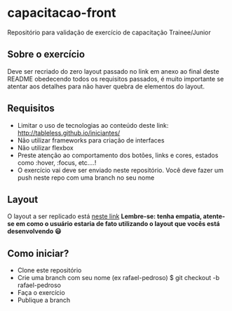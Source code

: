 # capacitacao-front
Repositório para validação de exercício de capacitação Trainee/Junior

## Sobre o exercício
Deve ser recriado do zero layout passado no link em anexo ao final deste README obedecendo todos os requisitos passados, é muito importante se atentar aos detalhes para não haver quebra de elementos do layout.

## Requisitos
- Limitar o uso de tecnologias ao conteúdo deste link: http://tableless.github.io/iniciantes/
- Não utilizar frameworks para criação de interfaces
- Não utilizar flexbox
- Preste atenção ao comportamento dos botões, links e cores, estados como :hover, :focus, etc....!
- O exercício vai deve ser enviado neste repositório. Você deve fazer um push neste repo com uma branch no seu nome

## Layout
O layout a ser replicado está [neste link](https://planetthemes.github.io/demo/bootstrap-4-blog/#)
**Lembre-se: tenha empatia, atente-se em como o usuário estaria de fato utilizando o layout que vocês está desenvolvendo 😃**

## Como iniciar?
- Clone este repositório
- Crie uma branch com seu nome (ex rafael-pedroso) $ git checkout -b rafael-pedroso
- Faça o exercício
- Publique a branch
